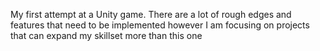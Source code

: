My first attempt at a Unity game. There are a lot of rough edges and features that need to be implemented however I am focusing on projects that can expand my skillset more than this one
